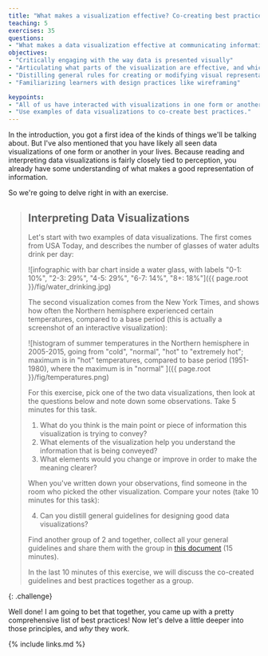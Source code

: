```yaml
---
title: "What makes a visualization effective? Co-creating best practices"
teaching: 5
exercises: 35
questions:
- "What makes a data visualization effective at communicating information?"
objectives:
- "Critically engaging with the way data is presented visually"
- "Articulating what parts of the visualization are effective, and which ones aren't"
- "Distilling general rules for creating or modifying visual representations of data."
- "Familiarizing learners with design practices like wireframing"

keypoints:
- "All of us have interacted with visualizations in one form or another."
- "Use examples of data visualizations to co-create best practices."
---
```


In the introduction, you got a first idea of the kinds of things we'll be talking about. 
But I've also mentioned that you have likely all seen data visualizations of one form 
or another in your lives. Because reading and interpreting data visualizations is fairly 
closely tied to perception, you already have some understanding of what makes a good 
representation of information.

So we're going to delve right in with an exercise.

> ## Interpreting Data Visualizations
>
> Let's start with two examples of data visualizations.
> The first comes from USA Today, and describes the number of glasses of 
> water adults drink per day:
> 
> ![infographic with bar chart inside a water glass, with labels "0-1: 10%", "2-3: 29%", "4-5: 29%", "6-7: 14%", "8+: 18%"]({{ page.root }}/fig/water_drinking.jpg) 
>
> The second visualization comes from the New York Times, and shows how often the Northern hemisphere 
> experienced certain temperatures, compared to a base period (this is actually a screenshot of 
> an interactive visualization):
> 
> ![histogram of summer temperatures in the Northern hemisphere in 2005-2015,
 going from "cold", "normal", "hot" to "extremely hot"; maximum is in "hot" temperatures, 
 compared to base period (1951-1980), where the maximum is in "normal" ]({{ page.root }}/fig/temperatures.png)
>
>
> For this exercise, pick one of the two data visualizations, then look at the questions below and 
> note down some observations. Take 5 minutes for this task.
>
> 1. What do you think is the main point or piece of information this visualization is trying to convey?
> 2. What elements of the visualization help you understand the information that is being conveyed?
> 3. What elements would you change or improve in order to make the meaning clearer?
>
> When you've written down your observations, find someone in the room who picked the other 
> visualization. Compare your notes (take 10 minutes for this task): 
> 
> 4. Can you distill general guidelines for designing good data visualizations?
>
> Find another group of 2 and together, collect all your general guidelines and share them with 
> the group in [this document](https://etherpad.wikimedia.org/p/ata-dataviz-exercise1) (15 minutes).
>
> In the last 10 minutes of this exercise, we will discuss the co-created guidelines and best 
> practices together as a group.
>
{: .challenge}
 
Well done! I am going to bet that together, you came up with a pretty comprehensive list of
best practices! Now let's delve a little deeper into those principles, and *why* they work.



{% include links.md %}

